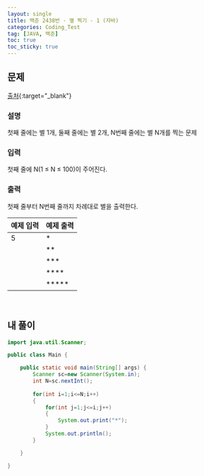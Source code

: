 ```yaml
---
layout: single
title: 백준 2438번 - 별 찍기 - 1 (자바)
categories: Coding_Test
tag: [JAVA, 백준]
toc: true
toc_sticky: true
---
```


## 문제
[출처](https://www.acmicpc.net/problem/2438){:target="_blank"}
### 설명
첫째 줄에는 별 1개, 둘째 줄에는 별 2개, N번째 줄에는 별 N개를 찍는 문제

### 입력
첫째 줄에 N(1 ≤ N ≤ 100)이 주어진다.

### 출력
첫째 줄부터 N번째 줄까지 차례대로 별을 출력한다.

|예제 입력|예제 출력|
|---|---|
|5 | * |
| | ** |
| | *** |
| | **** |
| | ***** |

<br/>

## 내 풀이
```java
import java.util.Scanner;

public class Main {

	public static void main(String[] args) {
		Scanner sc=new Scanner(System.in);
		int N=sc.nextInt();
		
		for(int i=1;i<=N;i++)
		{
			for(int j=1;j<=i;j++)
			{
				System.out.print("*");
			}
			System.out.println();
		}

	}

}

```
